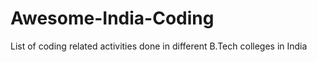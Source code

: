 # Awesome-India-Coding
List of coding related activities done in different B.Tech colleges in India

